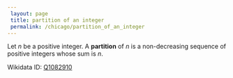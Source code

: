 ```yaml
---
 layout: page
 title: partition of an integer
 permalink: /chicago/partition_of_an_integer
---
```

Let $n$ be a positive integer. A **partition** of $n$ is a non-decreasing sequence of positive integers whose sum is $n$. 

Wikidata ID: [Q1082910](https://www.wikidata.org/wiki/Q1082910)